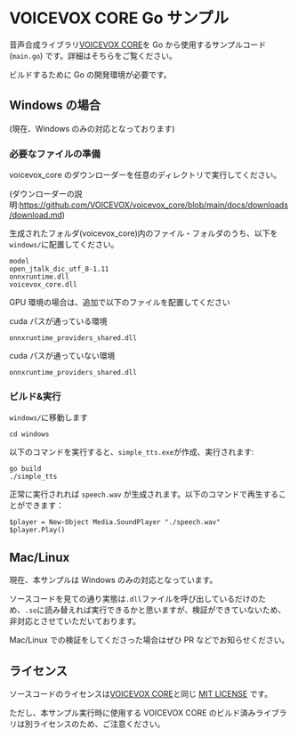 # VOICEVOX CORE Go サンプル

音声合成ライブラリ[VOICEVOX CORE](https://github.com/VOICEVOX/voicevox_core)を Go から使用するサンプルコード (`main.go`) です。詳細はそちらをご覧ください。

ビルドするために Go の開発環境が必要です。

## Windows の場合

(現在、Windows のみの対応となっております)

### 必要なファイルの準備

voicevox_core のダウンローダーを任意のディレクトリで実行してください。

(ダウンローダーの説明:https://github.com/VOICEVOX/voicevox_core/blob/main/docs/downloads/download.md)

生成されたフォルダ(voicevox_core)内のファイル・フォルダのうち、以下を`windows/`に配置してください。

```
model
open_jtalk_dic_utf_8-1.11
onnxruntime.dll
voicevox_core.dll
```

GPU 環境の場合は、追加で以下のファイルを配置してください

cuda パスが通っている環境

```
onnxruntime_providers_shared.dll
```

cuda パスが通っていない環境

```
onnxruntime_providers_shared.dll

```

### ビルド&実行

`windows/`に移動します

```
cd windows
```

以下のコマンドを実行すると、`simple_tts.exe`が作成、実行されます:

```shell
go build
./simple_tts
```

正常に実行されれば `speech.wav` が生成されます。以下のコマンドで再生することができます：

```shell
$player = New-Object Media.SoundPlayer "./speech.wav"
$player.Play()
```

## Mac/Linux

現在、本サンプルは Windows のみの対応となっています。

ソースコードを見ての通り実態は`.dll`ファイルを呼び出しているだけのため、`.so`に読み替えれば実行できるかと思いますが、検証ができていないため、非対応とさせていただいております。

Mac/Linux での検証をしてくださった場合はぜひ PR などでお知らせください。

## ライセンス

ソースコードのライセンスは[VOICEVOX CORE](https://github.com/VOICEVOX/voicevox_core)と同じ [MIT LICENSE](./LICENSE) です。

ただし、本サンプル実行時に使用する VOICEVOX CORE のビルド済みライブラリは別ライセンスのため、ご注意ください。
